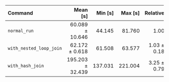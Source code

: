 | Command | Mean [s] | Min [s] | Max [s] | Relative |
|:---|---:|---:|---:|---:|
| `normal_run` | 60.089 ± 10.646 | 44.145 | 81.760 | 1.00 |
| `with_nested_loop_join` | 62.172 ± 0.618 | 61.508 | 63.577 | 1.03 ± 0.18 |
| `with_hash_join` | 195.203 ± 32.439 | 137.031 | 221.004 | 3.25 ± 0.79 |
